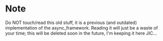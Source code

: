 # Note
Do NOT touch/read this old stuff, it is a previous (and outdated) implementation of the async_framework.
Reading it will just be a waste of your time; this will be deleted soon in the future, I'm keeping it here JIC...
